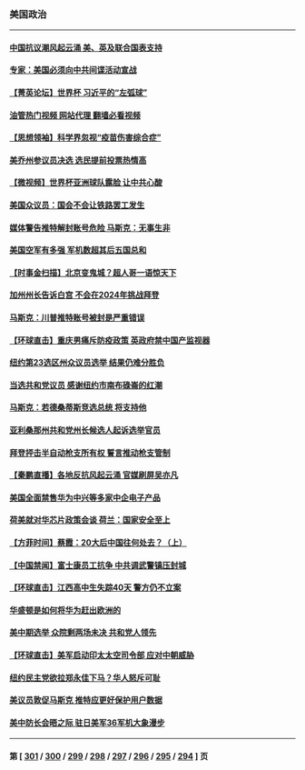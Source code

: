 ### 美国政治
---
#### [中国抗议潮风起云涌 美、英及联合国表支持](../../pages/ncid1078159/n13874832.md?11290445) 
#### [专家：美国必须向中共间谍活动宣战](../../pages/ncid1078159/n13874542.md?11290445) 
#### [【菁英论坛】世界杯 习近平的“左弧球”](../../pages/ncid1078159/n13873833.md?11290445) 
#### [油管热门视频 网站代理 翻墙必看视频](http://138.2.39.72:81/youtube.html?epic-marker?11290445)
#### [【思想领袖】科学界忽视“疫苗伤害综合症”](../../pages/ncid1078159/n13873292.md?11290445) 
#### [美乔州参议员决选 选民提前投票热情高](../../pages/ncid1078159/n13874242.md?11290445) 
#### [【微视频】世界杯亚洲球队露脸 让中共心酸](../../pages/ncid1078159/n13873919.md?11290445) 
#### [美国众议员：国会不会让铁路罢工发生](../../pages/ncid1078159/n13874183.md?11290445) 
#### [媒体警告推特解封账号危险 马斯克：无事生非](../../pages/ncid1078159/n13873858.md?11290445) 
#### [美国空军有多强 军机数超其后五国总和](../../pages/ncid1078159/n13870993.md?11290445) 
#### [【时事金扫描】北京变鬼城？超人哥一语惊天下](../../pages/ncid1078159/n13873715.md?11290445) 
#### [加州州长告诉白宫 不会在2024年挑战拜登](../../pages/ncid1078159/n13873812.md?11290445) 
#### [马斯克：川普推特账号被封是严重错误](../../pages/ncid1078159/n13873622.md?11290445) 
#### [【环球直击】重庆男痛斥防疫政策 英政府禁中国产监视器](../../pages/ncid1078159/n13873278.md?11290445) 
#### [纽约第23选区州众议员选举 结果仍难分胜负](../../pages/ncid1078159/n13873433.md?11290445) 
#### [当选共和党议员 感谢纽约市南布碌崙的红潮](../../pages/ncid1078159/n13873426.md?11290445) 
#### [马斯克：若德桑蒂斯竞选总统 将支持他](../../pages/ncid1078159/n13873416.md?11290445) 
#### [亚利桑那州共和党州长候选人起诉选举官员](../../pages/ncid1078159/n13873295.md?11290445) 
#### [拜登抨击半自动枪支所有权 誓言推动枪支管制](../../pages/ncid1078159/n13873289.md?11290445) 
#### [【秦鹏直播】各地反抗风起云涌 官媒刷屏吴亦凡](../../pages/ncid1078159/n13873296.md?11290445) 
#### [美国全面禁售华为中兴等多家中企电子产品](../../pages/ncid1078159/n13873193.md?11290445) 
#### [荷美就对华芯片政策会谈 荷兰：国家安全至上](../../pages/ncid1078159/n13873080.md?11290445) 
#### [【方菲时间】蔡霞：20大后中国往何处去？（上）](../../pages/ncid1078159/n13872567.md?11290445) 
#### [【中国禁闻】富士康员工抗争 中共调武警镇压封城](../../pages/ncid1078159/n13872555.md?11290445) 
#### [【环球直击】江西高中生失踪40天 警方仍不立案](../../pages/ncid1078159/n13872388.md?11290445) 
#### [华盛顿是如何将华为赶出欧洲的](../../pages/ncid1078159/n13871839.md?11290445) 
#### [美中期选举 众院剩两场未决 共和党人领先](../../pages/ncid1078159/n13872540.md?11290445) 
#### [【环球直击】美军启动印太太空司令部 应对中朝威胁](../../pages/ncid1078159/n13871621.md?11290445) 
#### [纽约民主党欲拉郑永佳下马？华人怒斥可耻](../../pages/ncid1078159/n13872009.md?11290445) 
#### [美议员敦促马斯克 推特应更好保护用户数据](../../pages/ncid1078159/n13871930.md?11290445) 
#### [美中防长会晤之际 驻日美军36军机大象漫步](../../pages/ncid1078159/n13871878.md?11290445) 

---
#### 第 [ [301](./301.md?11290445) / [300](./300.md?11290445) / [299](./299.md?11290445) / [298](./298.md?11290445) / [297](./297.md?11290445) / [296](./296.md?11290445) / [295](./295.md?11290445) / [294](./294.md?11290445) ] 页
